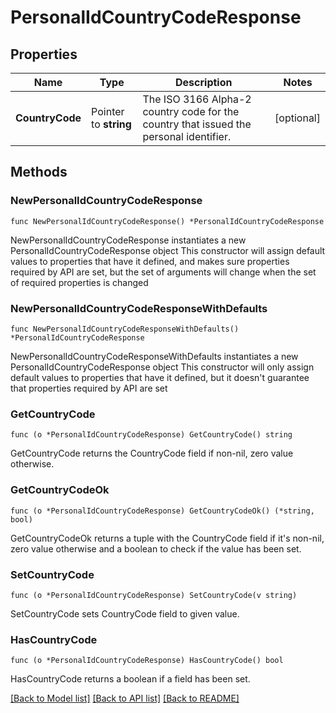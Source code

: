 # PersonalIdCountryCodeResponse

## Properties

Name | Type | Description | Notes
------------ | ------------- | ------------- | -------------
**CountryCode** | Pointer to **string** | The ISO 3166 Alpha-2 country code for the country that issued the personal identifier.  | [optional] 

## Methods

### NewPersonalIdCountryCodeResponse

`func NewPersonalIdCountryCodeResponse() *PersonalIdCountryCodeResponse`

NewPersonalIdCountryCodeResponse instantiates a new PersonalIdCountryCodeResponse object
This constructor will assign default values to properties that have it defined,
and makes sure properties required by API are set, but the set of arguments
will change when the set of required properties is changed

### NewPersonalIdCountryCodeResponseWithDefaults

`func NewPersonalIdCountryCodeResponseWithDefaults() *PersonalIdCountryCodeResponse`

NewPersonalIdCountryCodeResponseWithDefaults instantiates a new PersonalIdCountryCodeResponse object
This constructor will only assign default values to properties that have it defined,
but it doesn't guarantee that properties required by API are set

### GetCountryCode

`func (o *PersonalIdCountryCodeResponse) GetCountryCode() string`

GetCountryCode returns the CountryCode field if non-nil, zero value otherwise.

### GetCountryCodeOk

`func (o *PersonalIdCountryCodeResponse) GetCountryCodeOk() (*string, bool)`

GetCountryCodeOk returns a tuple with the CountryCode field if it's non-nil, zero value otherwise
and a boolean to check if the value has been set.

### SetCountryCode

`func (o *PersonalIdCountryCodeResponse) SetCountryCode(v string)`

SetCountryCode sets CountryCode field to given value.

### HasCountryCode

`func (o *PersonalIdCountryCodeResponse) HasCountryCode() bool`

HasCountryCode returns a boolean if a field has been set.


[[Back to Model list]](../README.md#documentation-for-models) [[Back to API list]](../README.md#documentation-for-api-endpoints) [[Back to README]](../README.md)


